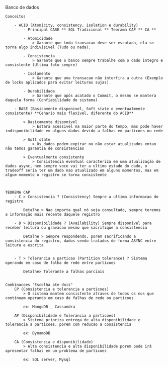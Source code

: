 Banco de dados
    
    Conceitos 

        - ACID (Atomicity, consistency, isolation e durability)
            - Principal CASE ** SQL Tradicional ** Teorama CAP ** CA **
            
            - Atomicidade 
                > Garante que toda transacao deve ser escutada, ela se torna algo indivisivel (Tudo ou nada).

            - Consistencia
                > Garante que o banco sempre trabalhe com o dado integro e consistente (Ultima foto sempre)

            - Isolamento 
                > Garante que uma transacao não interfira a outra (Exemplo de locks aplicados para evitar leituras sujas)
            
            - Durabilidade
                > Garante que após acatado o Commit, o mesmo se mantera daquela forma (Confiabilidade do sistema)

        - BASE (Basicamente disponivel, Soft state e eventualmente consistente) **Cenario mais flexivel, diferente do ACID**

            > Basicamente disponivel
                > Estara acessivel na maior parte do tempo, mas pode haver indisponibilidade em alguns dados devido a falhas em particoes ou rede

            > Soft state
                > Os dados podem expirar ou não estar atualizados entao não temos garantia de consistencias 
            
            > Eventualmente consistente
                > Consistencia eventual caracteriza em uma atualização de dados async, nem sempre voce vai ter a ultimo estado do dado, o tradeoff seria ter um dado nao atualizado em alguns momentos, mas em algum momento o registro se torna consistente
            


    TEOREMA CAP 
        - C > Consistencia ? (Consistency) Sempre a ultima informacao do registro 

            Detalhe > Nao importa qual nó seja consultado, sempre teremos a informação mais recente daquele registro 
            
        - D > Disponibilidade ? (Availability) Sempre disponivel para receber leitura ou gravacao mesmo que sacrifique a consistencia

            Detalhe > Sempre respondendo, porem sacrificando a consistencia do registro, dados sendo tratados de forma ASYNC entre leitura e escrita 


        - T > Tolerancia a particao (Partition tolerance) ? Sistema operando em caso de falha de rede entre particoes

            Detalhe> Tolerante a falhas parciais


    Combinacoes "Escolha ate dois"
        CP (Consistencia e tolerancia a particoes)
            > O sistema mantem consistente atraves de todos os nos que continuam operando em caso de falhas de rede ou particoes

            ex: MongoDB _ Cassandra

        AP (Disponibilidade e Tolerancia a particoes)
            > Sistema prioriza entrega de alta disponibilidade e tolerancia a particoes, porem com reducao a consistencia

            ex: DynamoDB

        CA (Consistencia e disponibilidade)
            > Alta consistencia e alta disponibilidade porem pode irá apresentar falhas em um problema de particoes

            ex: SQL server, Mysql

